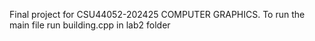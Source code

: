 Final project for CSU44052-202425 COMPUTER GRAPHICS.
To run the main file run building.cpp in lab2 folder
